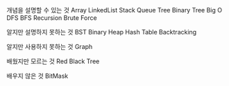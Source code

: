 개념을 설명할 수 있는 것
Array
LinkedList
Stack
Queue
Tree
Binary Tree
Big O
DFS
BFS
Recursion
Brute Force

알지만 설명하지 못하는 것
BST
Binary Heap
Hash Table
Backtracking

알지만 사용하지 못하는 것
Graph

배웠지만 모르는 것
Red Black Tree

배우지 않은 것
BitMask
